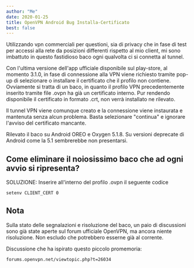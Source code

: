 ```yaml
---
author: "Me"
date: 2020-01-25
title: OpenVPN Android Bug Installa-Certificato 
best: false
---
```


Utilizzando vpn commerciali per questioni, sia di privacy che in fase di test per accessi alla rete da posizioni differenti rispetto al mio client, mi sono imbattuto in questo fastidioso baco ogni qualvolta ci si connetta al tunnel.

Con l'ultima versione dell'app ufficiale disponibile sul play-store, al momento 3.1.0, in fase di connessione alla VPN viene richiesto tramite pop-up di selezionare o installare il certificato che il profilo non contiene.
Ovviamente si tratta di un baco, in quanto il profilo VPN precedentemente inserito tramite file .ovpn ha già un certificato interno.
Pur rendendo disponibile il certificato in formato .crt, non verrà installato ne rilevato.

Il tunnel VPN viene comunque creato e la connessione viene instaurata e mantenuta senza alcun problema. Basta selezionare "continua" e ignorare l'avviso del certificato mancante.

Rilevato il baco su Android OREO e Oxygen 5.1.8. Su versioni deprecate di Android come la 5.1 sembrerebbe non presentarsi.

## Come eliminare il noiosissimo baco che ad ogni avvio si ripresenta?

SOLUZIONE: Inserire all'interno del profilo .ovpn il seguente codice 

```
setenv CLIENT_CERT 0 
```

## Nota

Sulla stato delle segnalazioni e risoluzione del baco, un paio di discussioni sono già state aperte sul forum ufficiale OpenVPN, ma ancora niente risoluzione. 
Non escludo che potrebbero esserne già al corrente.

Discussione che ha ispirato questo piccolo promemoria:

```
forums.openvpn.net/viewtopic.php?t=26034
```
 


 
